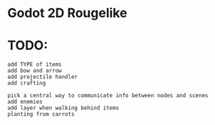 # Godot 2D Rougelike

# TODO:
	add TYPE of items
	add bow and arrow
	add projectile handler
	add crafting
	
	pick a central way to communicate info between nodes and scenes
	add enemies
	add layer when walking behind items
	planting from carrots
